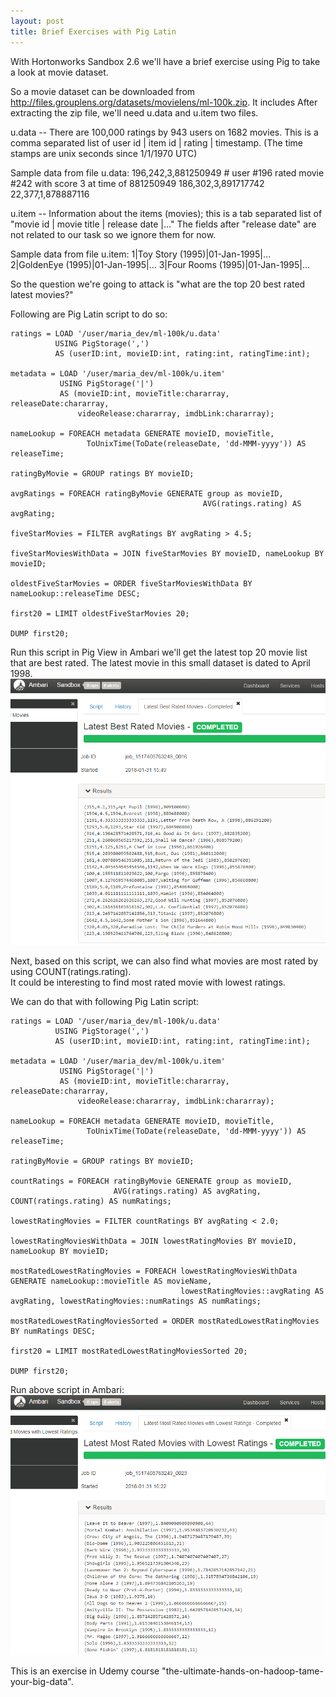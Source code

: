 ```yaml
---
layout: post
title: Brief Exercises with Pig Latin
---
```


With Hortonworks Sandbox 2.6 we'll have a brief exercise using Pig to take a look at movie dataset.

So a movie dataset can be downloaded from http://files.grouplens.org/datasets/movielens/ml-100k.zip. It includes After extracting the zip file, we'll need u.data and u.item two files. 

u.data     -- There are 100,000 ratings by 943 users on 1682 movies. This is a comma separated list of 
	         user id | item id | rating | timestamp. (The time stamps are unix seconds since 1/1/1970 UTC)

Sample data from file u.data: 
196,242,3,881250949 # user #196 rated movie #242 with score 3 at time of 881250949
186,302,3,891717742
22,377,1,878887116

u.item     -- Information about the items (movies); this is a tab separated list of "movie id | movie title | release date |…" The fields after "release date" are not related to our task so we ignore them for now. 

Sample data from file u.item:
1|Toy Story (1995)|01-Jan-1995|…
2|GoldenEye (1995)|01-Jan-1995|…
3|Four Rooms (1995)|01-Jan-1995|…

So the question we're going to attack is "what are the top 20 best rated latest movies?"

Following are Pig Latin script to do so:


	ratings = LOAD '/user/maria_dev/ml-100k/u.data' 
	          USING PigStorage(',') 
	          AS (userID:int, movieID:int, rating:int, ratingTime:int);
	
	metadata = LOAD '/user/maria_dev/ml-100k/u.item' 
	           USING PigStorage('|')
	           AS (movieID:int, movieTitle:chararray, releaseDate:chararray,
	               videoRelease:chararray, imdbLink:chararray);
	               
	nameLookup = FOREACH metadata GENERATE movieID, movieTitle, 
	                 ToUnixTime(ToDate(releaseDate, 'dd-MMM-yyyy')) AS releaseTime;
	                 
	ratingByMovie = GROUP ratings BY movieID;
	
	avgRatings = FOREACH ratingByMovie GENERATE group as movieID, 
	                                           AVG(ratings.rating) AS avgRating;
	
	fiveStarMovies = FILTER avgRatings BY avgRating > 4.5;
	
	fiveStarMoviesWithData = JOIN fiveStarMovies BY movieID, nameLookup BY movieID;
	
	oldestFiveStarMovies = ORDER fiveStarMoviesWithData BY nameLookup::releaseTime DESC;
	
	first20 = LIMIT oldestFiveStarMovies 20;
	
	DUMP first20;



Run this script in Pig View in Ambari we'll get the latest top 20 movie list that are best rated. The latest movie in this small 
dataset is dated to April 1998.
![good](/images/pig/good.png)   


Next, based on this script, we can also find what movies are most rated by using COUNT(ratings.rating).  
It could be interesting to find most rated movie with lowest ratings.   

We can do that with following Pig Latin script:

	ratings = LOAD '/user/maria_dev/ml-100k/u.data' 
	          USING PigStorage(',') 
	          AS (userID:int, movieID:int, rating:int, ratingTime:int);
	
	metadata = LOAD '/user/maria_dev/ml-100k/u.item' 
	           USING PigStorage('|')
	           AS (movieID:int, movieTitle:chararray, releaseDate:chararray,
	               videoRelease:chararray, imdbLink:chararray);
	               
	nameLookup = FOREACH metadata GENERATE movieID, movieTitle, 
	                 ToUnixTime(ToDate(releaseDate, 'dd-MMM-yyyy')) AS releaseTime;
	                 
	ratingByMovie = GROUP ratings BY movieID;
	
	countRatings = FOREACH ratingByMovie GENERATE group as movieID, 
	                       AVG(ratings.rating) AS avgRating, COUNT(ratings.rating) AS numRatings;
	
	lowestRatingMovies = FILTER countRatings BY avgRating < 2.0;
	
	lowestRatingMoviesWithData = JOIN lowestRatingMovies BY movieID, nameLookup BY movieID;
	
	mostRatedLowestRatingMovies = FOREACH lowestRatingMoviesWithData GENERATE nameLookup::movieTitle AS movieName,
	                                      lowestRatingMovies::avgRating AS avgRating, lowestRatingMovies::numRatings AS numRatings;
	
	mostRatedLowestRatingMoviesSorted = ORDER mostRatedLowestRatingMovies BY numRatings DESC;
	
	first20 = LIMIT mostRatedLowestRatingMoviesSorted 20;
	
	DUMP first20;

Run above script in Ambari:
![bad](/images/pig/bad.png)


This is an exercise in Udemy course "the-ultimate-hands-on-hadoop-tame-your-big-data".


